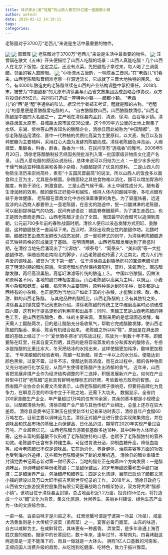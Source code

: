```yaml
---
title: 味识家乡|爱“吃醋”的山西人要花55亿建一座醋都小镇
author: wetech
date: 2019-02-12 14:19:11
tags: 
categories: 
---
```

老陈醋对于3700万“老西儿”来说是生活中最重要的物件。
<!-- more -->
<img align="center" border="0" src="https://imgcdn.yicai.com/uppics/images/2019/02/dc9310ddfd8d9cf42a2f204ae88c4f7c.jpg" />
<img align="center" border="0" src="https://imgcdn.yicai.com/uppics/images/2019/02/79f2cf41e5e7a324e7117ec18758333b.jpg" />
郭晋晖
<img align="center" border="0" src="https://imgcdn.yicai.com/uppics/images/2019/02/417501c7ce5d1733672df8dc0d5f2c4e.jpg" />
老陈醋对于3700万“老西儿”来说是生活中最重要的物件。
<img align="center" border="0" src="https://imgcdn.yicai.com/uppics/images/2019/02/bf7f7cca3207d04b7af11c4b3dcd4270.jpg" />
汪曾祺在散文《五味》开头便描绘了山西人吃醋的场景：山西人真能吃醋！几个山西人在北京下饭馆，坐定之后，还没有点菜，先把醋瓶子拿过来，每人喝了三调羹醋。邻坐的客人直瞪眼。
<img align="center" border="0" src="https://imgcdn.yicai.com/uppics/images/2019/02/659228db177ea564bf302f7a22377adf.jpg" />
“小桥流水古唐韵，一味陈香三晋风。”在“老西儿”们看来，山西老陈醋和晋祠难老泉一样源远流长，它成就了三晋大地独特的民风。
如今，有4000年酿造史的老陈醋继续在山西的产业结构调整中承担重任。2018年末，被誉为“中国醋都”的太原市清徐县与山西省文旅集团达成战略合作协议，双方将投资约55亿元，共同将打造成一座特色小镇——醋都小镇。
“老西儿”的“西”是“醯”字通俗的叫法。据汉代学者郑玄考证，醯就是醋的古称，“老醯儿”的意思便是善酿醋爱吃醋的人。
“自古酿醋数山西，山西酿醋数清徐。”山西老陈醋是中国四大名醋之一，主产地在清徐县内孟封、清源、徐沟、西谷等乡镇。清徐县隶属太原市，县城距太原市区仅38公里。这个609平方公里的土地上聚集了水塔、东湖、紫林等山西省知名的酿醋企业，清徐县因此被称为“中国醋都”。
清徐老陈醋选用清徐、晋中一代种植的优质红高粱为主要原料，以大麦、豌豆以及各种皮糠为主要辅料，采用红心大曲为发酵剂陈酿而成。清徐老陈醋色泽亮丽，入碗挂壁，集酿香，料香，醇香，酯香为一体，在民间享有“透瓶香”的雅号。2006年5月20日，清徐老陈醋酿制技艺经国务院批准列入第一批国家级非物质文化遗产名录。
山西人爱吃醋的原因众说纷纭，总体来说可以归结为三点：一是少水多光的干燥气候适宜种植高粱和各类小杂粮，为酿醋提供了优良的原料。
二是山西人的物质生活历来崇尚简朴，素有“十五国风晋最简”的说法，所以山西人的饭食多以面食和土豆为主，尤其是杂粮面。杂粮面较之其他食物难以消化，醋可以增加胃液的酸度，有助于消化，刺激食欲。
三是山西气候干燥，水土中碱性成分大。醋有着生津润肺的效用，醋的酸性正好能中和碱性，维持人体内的酸碱平衡，多吃点醋有益于身体健康。
老陈醋在晋商文化中亦扮演着重要的角色。为了驱瘟怯暑，远道跋涉的山西商人都要带上一壶老陈醋，在恶劣的路途中，抿一口酸淋淋的老陈醋，可以起到提神益气的功效。民间有谚语说：铺盖卷卷醋葫芦，为了谋生走西口。也正是因为晋商走西口，山西老陈醋才走向了全国。
我国最早的食醋可以追溯到周朝。公元前700多年前的春秋战国时期，清徐人便已以液态发酵方式用缸、瓮酿醋，这种酿醋技艺一直延续下来。西汉时，清徐出现商业性的酿醋作坊。北魏时期，酿醋技艺由液态发酵改为固态发酵，这一里程碑式的创举，为清徐老陈醋酿造技艺独特风格的形成奠定了基础。
在明清两朝，山西老陈醋发展达到了鼎盛时期，在清徐当地先后涌现出了“宝源坊”、“顺泰号”、“同泰庆”、“美和居”等一大批酿醋作坊，伴随晋商走南闯北的脚步，山西老陈醋也传遍了大江南北，成为人们所喜爱的调味品，被誉为“天下第一醋”。
位于清徐县孟封镇杨房村的宝源老醋坊还原了明清时期的醋坊原貌。宝源老醋坊仍然保持着配料，蒸料，液氧酒化，固态醋酸发酵，再经高温熏醅，高低缸淋滤等传统的酿造工艺。
中国以谷酿醋，因做法和原料各不同，各地的醋口味相差甚远。山西老陈醋以高粱为主料，以豌豆、小麦等小杂粮和麸皮，谷糠、稻壳等为主要辅料，原料种类达到80多种，很多都是山西特有的小杂粮。也正是因为当地出产如此丰富的小杂粮，才能酿出绵、酸、香、甜、鲜的山西老陈醋。
与其他品种的醋相比，山西老陈醋的工艺有其独特之处。清徐县孟封镇党委书记蔺志新介绍，清徐老陈醋的传统工艺中碾磨高粱时必须破成四六瓣，这有利于提高淀粉的利用率和出品率；同时，熏醅工艺是山西老陈醋的特色工艺，是山西老陈醋色、香、味的主要来源。
熏醅采用的是低温固态发酵，每天需人工翻醅两次，目的是让醋醅充分吸收氧气，帮助它完成醋酸发酵，使山西老陈醋的酯香、熏香、陈香有机结合起来。
老陈醋之所以叫“陈”，原因是在淋出原醋的基础上经过了一个“夏伏晒冬捞冰”的陈放过程，陈放为一到数十年不等。即醋要陈在缸里，任其自夏天烈晒，其目的是将容易蒸发的水分和挥发的酸除去，冬捞冰是指醋的比重比水大，冬天把结冰的水捞出来，这样使醋更加纯净，酸味更加稳定。
千年来酿醋的经验表明，陈酿一缸新醋，除去一半以上的水分后，便能达到颜色黑紫，过夏不霉，过冬不冻，使醋达到高浓度。而在此过程中，醋的各种物质又充分地进行化学反应，从而产生使得老陈醋产生出浓郁的香气。
近年来，山西省把发展非煤产业作为经济结构调整的不二选择，积极发展新兴产业。如何在产业转型中打好“老陈醋”这张具有鲜明地理标志的好牌，考验着地方政府的智慧。
山西省醋产业协会会长曹文杰曾表示，山西老陈醋的牌子很响亮，但要将品牌化为竞争力，在瞬息万变的市场中立于不败之地，还需下大功夫。
数据显示，全省约200家食醋生产企业，年产量超过1万吨的仅有10余家，其余的基本都是小规模企业。以醋都清徐为例，清徐县醋产业产值与其他传统产业相比，总量上还存在较大差距。
清徐县县委书记王琳玉在接受新华社记者采访时表示，清徐县年产食醋60万吨左右，目前主要以调味品为主。清徐正对醋产业进行整合实现聚集效应，并在调味品和饮品市场的基础上向保健品、日化品迈进，期望在2020年实现产量过百万吨、产业超百亿元。
山西老陈醋含游离氨基酸多达18种，其中8种为人体所必需，这些丰富的氨基酸不仅形成了老陈醋独特的口感，也赋予了老陈醋独特的营养功效。老陈醋中还含有多种维生素，可促进胃液分泌，抑制血糖升高，降低血脂等。如今老陈醋已不仅是调味品，它在助消化、养身健体、治病美容等方面的功效也受到海内外追捧，这些都为老陈醋提供了新的发展机遇。
清徐县的醋业重镇孟封镇党委书记蔺志新对第一财经表示，当地的醋业正在向着四个方向发展：一是醋调味品，即调味醋和年份老陈醋；二是醋保健品，如罗布麻醋胶囊和虫草醋口服液；三是醋康养产业，包括醋疗和醋养生；四是文化旅游，目前已启动了醋都文旅小镇的建设以及万口大缸申报吉尼斯世界纪录的工作。
2018年末，清徐县政府与山西省文化旅游投资控股集团有限公司签署战略合作框架协议，双方将共建“醋都小镇”。该项目位于清徐县孟封镇，总占地面积近1.2万亩，投资约55亿元，将打造成一个以“醋”文化为背景，集文化旅游、休闲养生、美丽乡村建设、绿色生态产业为一体的文旅综合体。
 
 
一菜一格、百菜百味才是川菜之本。
红膏炝蟹可谓是宁波第一冷盆（冷菜），咸齑大汤黄鱼则是十大传统宁波菜（甬帮菜）之一，宴客必备门面菜。
山东的味道，自古以咸鲜为主。在咸鲜背后，其味更有一种酱香。
弄堂菜，是多年普通上海百姓饮食的缩影。据家中的长辈回忆，数十年来，逢年过节，本帮肉丸、四喜烤麸这两道菜是一定不能落下的、而且一做就是一大钵头。
拥有1亿人口基数的河南省，正顺应国人消费升级的趋势，从吃饱到吃健康、吃特色，致力于振兴豫菜。
